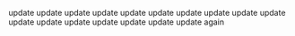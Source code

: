 
update
update
update
update
update
update
update
update
update
update
update
update
update
update
update
update
update again
